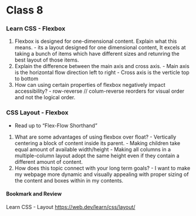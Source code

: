 # Class 8

### Learn CSS - Flexbox
1. Flexbox is designed for one-dimensional content. Explain what this means.
        - its a layout designed for one dimensional content, It excels at taking a bunch of items which have different sizes and retunring the best layout of those items.
2. Explain the difference between the main axis and cross axis.
        - Main axis is the horizontal flow direction left to right
        - Cross axis is the verticle top to bottom
3. How can using certain properties of flexbox negatively impact accessibility?
        - row-reverse // colum-reverse reorders for visual order and not the logical order. 

### CSS Layout - Flexbox
* Read up to “Flex-Flow Shorthand”
1. What are some advantages of using flexbox over float?
        - Vertically centering a block of content inside its parent. 
        - Making children take equal amount of available width/height
        - Making all columns in a multiple-column layout adopt the same height even if they contain a different amount of content.
2. How does this topic connect with your long term goals?
        - I want to make my webpage more dynamic and visually appealing with proper sizing of the content and boxes within in my contents. 

#### Bookmark and Review
Learn CSS - Layout 
https://web.dev/learn/css/layout/